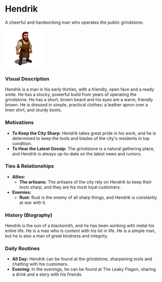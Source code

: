 # Hendrik

A cheerful and hardworking man who operates the public grindstone.

![](hendrik.png)
### Visual Description

Hendrik is a man in his early thirties, with a friendly, open face and a ready smile. He has a stocky, powerful build from years of operating the grindstone. He has a short, brown beard and his eyes are a warm, friendly brown. He is dressed in simple, practical clothes: a leather apron over a linen shirt, and sturdy boots.

### Motivations

- **To Keep the City Sharp:** Hendrik takes great pride in his work, and he is determined to keep the tools and blades of the city's residents in top condition.
- **To Hear the Latest Gossip:** The grindstone is a natural gathering place, and Hendrik is always up-to-date on the latest news and rumors.

### Ties & Relationships

- **Allies:**
    - **The artisans:** The artisans of the city rely on Hendrik to keep their tools sharp, and they are his most loyal customers.
- **Enemies:**
    - **Rust:** Rust is the enemy of all sharp things, and Hendrik is constantly at war with it.

### History (Biography)

Hendrik is the son of a blacksmith, and he has been working with metal his entire life. He is a man who is content with his lot in life. He is a simple man, but he is also a man of great kindness and integrity.

### Daily Routines

- **All Day:** Hendrik can be found at the grindstone, sharpening tools and chatting with his customers.
- **Evening:** In the evenings, he can be found at The Leaky Flagon, sharing a drink and a story with his friends.

